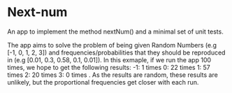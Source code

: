 # Next-num

An app to implement the method nextNum() and a minimal set of unit tests.

The app aims to solve the problem of being given Random Numbers (e.g [-1, 0, 1, 2, 3]) and frequencies/probabilities that they should be reproduced in (e.g [0.01, 0.3, 0.58, 0.1, 0.01]). In this exmaple, if we run the app 100 times, we hope to get the following results:
-1: 1 times
0: 22 times
1: 57 times
2: 20 times
3: 0 times
. As the results are random, these results are unlikely, but the proportional frequencies get closer with each run.
